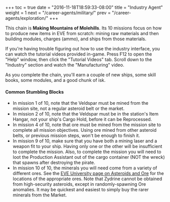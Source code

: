 +++
toc = true
date = "2016-11-18T18:59:33-08:00"
title = "Industry Agent"
weight = 1
next = "/career-agents/military/"
prev = "/career-agents/exploration/"
+++

This chain is **Making Mountains of Molehills**. Its 10 missions focus
on how to produce new items in EVE from scratch: mining raw materials
and then building modules, charges (ammo), and ships from those materials.

If you're having trouble figuring out how to use the industry interface,
you can watch the tutorial videos provided in-game. Press F12 to open the
"Help" window, then click the "Tutorial Videos" tab. Scroll down to the
"Industry" section and watch the "Manufacturing" video.

As you complete the chain, you'll earn a couple of new ships, some skill
books, some modules, and a good chunk of isk.

#### Common Stumbling Blocks

 * In mission 1 of 10, note that the Veldspar must be mined from the mission site, not a regular asteroid belt or the market.
 * In mission 2 of 10, note that the Veldspar must be in the station's Item Hangar,
   not your ship's Cargo Hold, before it can be Reprocessed.
 * In mission 4 of 10, note that ore must be mined from the mission site to complete all mission objectives.
   Using ore mined from other asteroid belts, or previous mission steps, won't be enough to finish it.
 * In mission 9 of 10, make sure that you have both a mining laser and a weapon fit to your ship.
   Having only one or the other will be insufficient to complete the mission. Also, to complete the mission
   you will need to loot the Production Assistant out of the cargo container (NOT the wreck) that spawns after
   destroying the pirate.
 * In mission 10 of 10, the minerals you will need come from a variety of different ores.
   See the [EVE University page on Asteroids and Ore](http://wiki.eveuniversity.org/Asteroids_and_Ore#Asteroid_distribution) for the locations of the appropriate ores.  Note that Zydrine cannot be obtained from high-security asteroids, except in randomly-spawning Ore anomalies.  It may be quickest and easiest to simply buy the rarer minerals from the Market.
